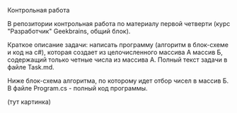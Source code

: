 Контрольная работа

В репозитории контрольная работа по материалу первой четверти (курс "Разработчик" Geekbrains, общий блок).

Краткое описание задачи: написать программу (алгоритм в блок-схеме и код на с#), которая создает из целочисленного массива А массив Б, содержащий только четные числа из массива А. Полный текст задачи в файле Task.md.

Ниже блок-схема алгоритма, по которому идет отбор чисел в массив Б. В файле Program.cs - полный код программы.

(тут картинка)

